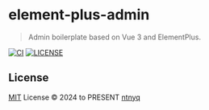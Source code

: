# element-plus-admin

> Admin boilerplate based on Vue 3 and ElementPlus.

[![CI](https://github.com/ntnyq/element-plus-admin/workflows/CI/badge.svg)](https://github.com/ntnyq/element-plus-admin/actions)
[![LICENSE](https://img.shields.io/github/license/ntnyq/element-plus-admin.svg)](https://github.com/ntnyq/element-plus-admin/blob/main/LICENSE)

## License

[MIT](./LICENSE) License © 2024 to PRESENT [ntnyq](https://github.com/ntnyq)
